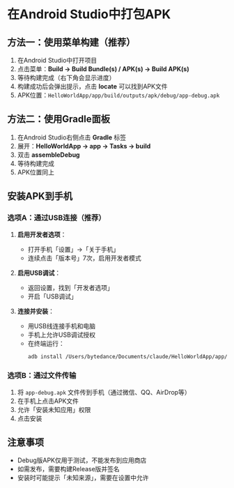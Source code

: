 # 在Android Studio中打包APK

## 方法一：使用菜单构建（推荐）

1. 在Android Studio中打开项目
2. 点击菜单：**Build → Build Bundle(s) / APK(s) → Build APK(s)**
3. 等待构建完成（右下角会显示进度）
4. 构建成功后会弹出提示，点击 **locate** 可以找到APK文件
5. APK位置：`HelloWorldApp/app/build/outputs/apk/debug/app-debug.apk`

## 方法二：使用Gradle面板

1. 在Android Studio右侧点击 **Gradle** 标签
2. 展开：**HelloWorldApp → app → Tasks → build**
3. 双击 **assembleDebug**
4. 等待构建完成
5. APK位置同上

## 安装APK到手机

### 选项A：通过USB连接（推荐）

1. **启用开发者选项**：
   - 打开手机「设置」→「关于手机」
   - 连续点击「版本号」7次，启用开发者模式
   
2. **启用USB调试**：
   - 返回设置，找到「开发者选项」
   - 开启「USB调试」

3. **连接并安装**：
   - 用USB线连接手机和电脑
   - 手机上允许USB调试授权
   - 在终端运行：
     ```bash
     adb install /Users/bytedance/Documents/claude/HelloWorldApp/app/build/outputs/apk/debug/app-debug.apk
     ```

### 选项B：通过文件传输

1. 将 `app-debug.apk` 文件传到手机（通过微信、QQ、AirDrop等）
2. 在手机上点击APK文件
3. 允许「安装未知应用」权限
4. 点击安装

## 注意事项

- Debug版APK仅用于测试，不能发布到应用商店
- 如需发布，需要构建Release版并签名
- 安装时可能提示「未知来源」，需要在设置中允许

